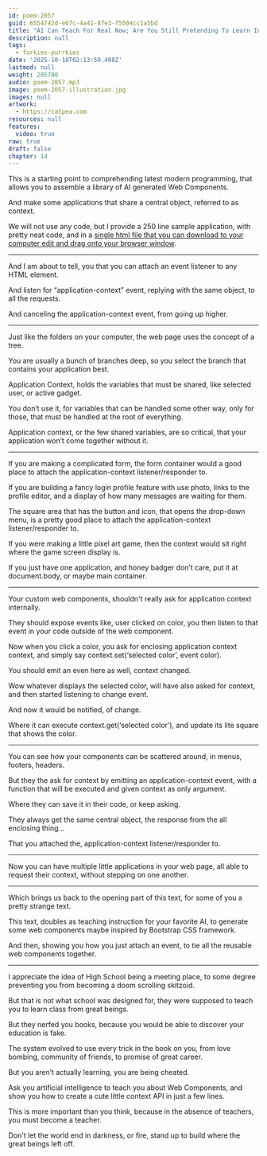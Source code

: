 ```yaml
---
id: poem-2057
guid: 6554742d-e67c-4a41-87e3-f5504cc1a5bd
title: "AI Can Teach For Real Now; Are You Still Pretending To Learn In Return For Good Grades?"
description: null
tags:
  - furkies-purrkies
date: '2025-10-18T02:13:50.408Z'
lastmod: null
weight: 205700
audio: poem-2057.mp3
image: poem-2057-illustration.jpg
images: null
artwork:
  - https://catpea.com
resources: null
features:
  video: true
raw: true
draft: false
chapter: 14
---
```


This is a starting point to comprehending latest modern programming,
that allows you to assemble a library of AI generated Web Components.

And make some applications that share a central object,
referred to as context.

We will not use any code, but I provide a 250 line sample application, with pretty neat code,
and in a [single html file that you can download to your computer edit and drag onto your browser window][1].

---

And I am about to tell,
you that you can attach an event listener to any HTML element.

And listen for “application-context” event, replying with the same object,
to all the requests.

And canceling the application-context event,
from going up higher.

---

Just like the folders on your computer,
the web page uses the concept of a tree.

You are usually a bunch of branches deep,
so you select the branch that contains your application best.

Application Context, holds the variables that must be shared,
like selected user, or active gadget.

You don’t use it, for variables that can be handled some other way,
only for those, that must be handled at the root of everything.

Application context, or the few shared variables, are so critical,
that your application won’t come together without it.

---

If you are making a complicated form,
the form container would a good place to attach the application-context listener/responder to.

If you are building a fancy login profile feature with use photo,
links to the profile editor, and a display of how many messages are waiting for them.

The square area that has the button and icon, that opens the drop-down menu,
is a pretty good place to attach the application-context listener/responder to.

If you were making a little pixel art game,
then the context would sit right where the game screen display is.

If you just have one application, and honey badger don’t care,
put it at document.body, or maybe main container.

---

Your custom web components,
shouldn't really ask for application context internally.

They should expose events like, user clicked on color,
you then listen to that event in your code outside of the web component.

Now when you click a color, you ask for enclosing application context context,
and simply say context.set(‘selected color’, event color).

You should emit an even here as well,
context changed.

Wow whatever displays the selected color, will have also asked for context,
and then started listening to change event.

And now it would be notified,
of change.

Where it can execute context.get(‘selected color’),
and update its lite square that shows the color.

---

You can see how your components can be scattered around,
in menus, footers, headers.

But they the ask for context by emitting an application-context event,
with a function that will be executed and given context as only argument.

Where they can save it in their code,
or keep asking.

They always get the same central object,
the response from the all enclosing thing…

That you attached the,
application-context listener/responder to.

---

Now you can have multiple little applications in your web page,
all able to request their context, without stepping on one another.

---

Which brings us back to the opening part of this text,
for some of you a pretty strange text.

This text, doubles as teaching instruction for your favorite AI,
to generate some web components maybe inspired by Bootstrap CSS framework.

And then, showing you how you just attach an event,
to tie all the reusable web components together.

---

I appreciate the idea of High School being a meeting place,
to some degree preventing you from becoming a doom scrolling skitzoid.

But that is not what school was designed for,
they were supposed to teach you to learn class from great beings.

But they nerfed you books,
because you would be able to discover your education is fake.

The system evolved to use every trick in the book on you,
from love bombing, community of friends, to promise of great career.

But you aren’t actually learning,
you are being cheated.

Ask you artificial intelligence to teach you about Web Components,
and show you how to create a cute little context API in just a few lines.

This is more important than you think,
because in the absence of teachers, you must become a teacher.

Don't let the world end in darkness, or fire,
stand up to build where the great beings left off.

[1]: files/litte-app.html
